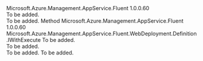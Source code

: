 <Type Name="IWithExistingDeploymentsDeleted" FullName="Microsoft.Azure.Management.AppService.Fluent.WebDeployment.Definition.IWithExistingDeploymentsDeleted">
  <TypeSignature Language="C#" Value="public interface IWithExistingDeploymentsDeleted" />
  <TypeSignature Language="ILAsm" Value=".class public interface auto ansi abstract IWithExistingDeploymentsDeleted" />
  <TypeSignature Language="DocId" Value="T:Microsoft.Azure.Management.AppService.Fluent.WebDeployment.Definition.IWithExistingDeploymentsDeleted" />
  <TypeSignature Language="VB.NET" Value="Public Interface IWithExistingDeploymentsDeleted" />
  <TypeSignature Language="F#" Value="type IWithExistingDeploymentsDeleted = interface" />
  <AssemblyInfo>
    <AssemblyName>Microsoft.Azure.Management.AppService.Fluent</AssemblyName>
    <AssemblyVersion>1.0.0.60</AssemblyVersion>
  </AssemblyInfo>
  <Interfaces />
  <Docs>
    <summary>To be added.</summary>
    <remarks>To be added.</remarks>
  </Docs>
  <Members>
    <Member MemberName="WithExistingDeploymentsDeleted">
      <MemberSignature Language="C#" Value="public Microsoft.Azure.Management.AppService.Fluent.WebDeployment.Definition.IWithExecute WithExistingDeploymentsDeleted (bool deleteExisting);" />
      <MemberSignature Language="ILAsm" Value=".method public hidebysig newslot virtual instance class Microsoft.Azure.Management.AppService.Fluent.WebDeployment.Definition.IWithExecute WithExistingDeploymentsDeleted(bool deleteExisting) cil managed" />
      <MemberSignature Language="DocId" Value="M:Microsoft.Azure.Management.AppService.Fluent.WebDeployment.Definition.IWithExistingDeploymentsDeleted.WithExistingDeploymentsDeleted(System.Boolean)" />
      <MemberSignature Language="VB.NET" Value="Public Function WithExistingDeploymentsDeleted (deleteExisting As Boolean) As IWithExecute" />
      <MemberSignature Language="F#" Value="abstract member WithExistingDeploymentsDeleted : bool -&gt; Microsoft.Azure.Management.AppService.Fluent.WebDeployment.Definition.IWithExecute" Usage="iWithExistingDeploymentsDeleted.WithExistingDeploymentsDeleted deleteExisting" />
      <MemberType>Method</MemberType>
      <AssemblyInfo>
        <AssemblyName>Microsoft.Azure.Management.AppService.Fluent</AssemblyName>
        <AssemblyVersion>1.0.0.60</AssemblyVersion>
      </AssemblyInfo>
      <ReturnValue>
        <ReturnType>Microsoft.Azure.Management.AppService.Fluent.WebDeployment.Definition.IWithExecute</ReturnType>
      </ReturnValue>
      <Parameters>
        <Parameter Name="deleteExisting" Type="System.Boolean" />
      </Parameters>
      <Docs>
        <param name="deleteExisting">To be added.</param>
        <summary>To be added.</summary>
        <returns>To be added.</returns>
        <remarks>To be added.</remarks>
      </Docs>
    </Member>
  </Members>
</Type>
